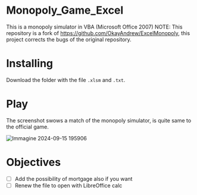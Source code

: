# Monopoly_Game_Excel
This is a monopoly simulator in VBA (Microsoft Office 2007)
NOTE: This repository is a fork of https://github.com/OkayAndrew/ExcelMonopoly, this project corrects the bugs of the original repository.
# Installing 
Download the folder with the file `.xlsm`  and  `.txt`.
# Play
The screenshot swows a match of the monopoly simulator, is quite same to the official game.

![Immagine 2024-09-15 195906](https://github.com/user-attachments/assets/fb876c76-0aee-4d27-a54e-164fc88ba3b8)

# Objectives
- [ ] Add the possibility of mortgage also if you want
- [ ] Renew the file to open with LibreOffice calc
